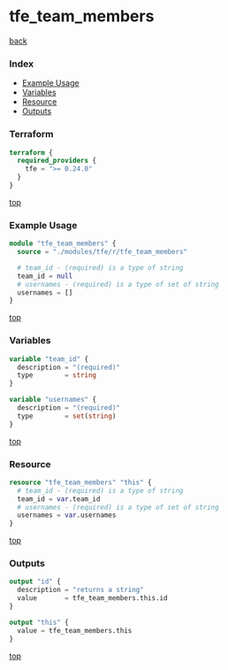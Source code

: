 # tfe_team_members

[back](../tfe.md)

### Index

- [Example Usage](#example-usage)
- [Variables](#variables)
- [Resource](#resource)
- [Outputs](#outputs)

### Terraform

```terraform
terraform {
  required_providers {
    tfe = ">= 0.24.0"
  }
}
```

[top](#index)

### Example Usage

```terraform
module "tfe_team_members" {
  source = "./modules/tfe/r/tfe_team_members"

  # team_id - (required) is a type of string
  team_id = null
  # usernames - (required) is a type of set of string
  usernames = []
}
```

[top](#index)

### Variables

```terraform
variable "team_id" {
  description = "(required)"
  type        = string
}

variable "usernames" {
  description = "(required)"
  type        = set(string)
}
```

[top](#index)

### Resource

```terraform
resource "tfe_team_members" "this" {
  # team_id - (required) is a type of string
  team_id = var.team_id
  # usernames - (required) is a type of set of string
  usernames = var.usernames
}
```

[top](#index)

### Outputs

```terraform
output "id" {
  description = "returns a string"
  value       = tfe_team_members.this.id
}

output "this" {
  value = tfe_team_members.this
}
```

[top](#index)